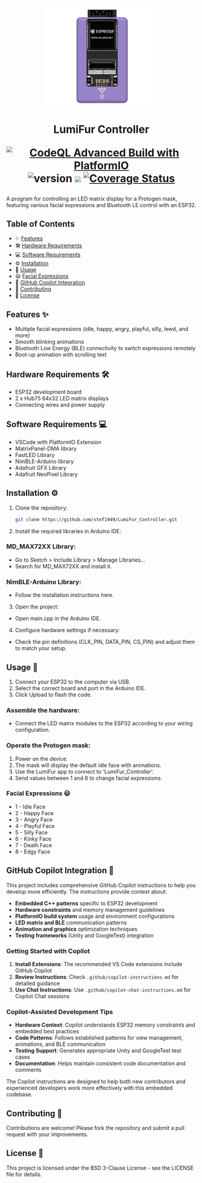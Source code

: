 <p align="center">
<img width="300" alt="LumiFur Controller" src="https://raw.githubusercontent.com/stef1949/LumiFur_Controller/refs/heads/main/docs/IMG_8739.png">
</p>
<h1 align="center">
  LumiFur Controller 
  
[![CodeQL Advanced Build with PlatformIO](https://github.com/stef1949/LumiFur_Controller/actions/workflows/codeql.yml/badge.svg?branch=main)](https://github.com/stef1949/LumiFur_Controller/actions/workflows/codeql.yml)
  ![version](https://img.shields.io/badge/version-0.2.0-blue)
  <a href="https://github.com/badges/shields/pulse" alt="Activity">
        <img src="https://img.shields.io/github/commit-activity/m/badges/shields" /></a>
  [![Coverage Status](https://coveralls.io/repos/github/stef1949/LumiFur_Controller/badge.svg?branch=main)](https://coveralls.io/github/stef1949/LumiFur_Controller?branch=main)
  
  


</h1>
A program for controlling an LED matrix display for a Protogen mask, featuring various facial expressions and Bluetooth LE control with an ESP32.

## Table of Contents

- ✨ [Features](#features)
- 🛠️ [Hardware Requirements](#hardware-requirements)
- 💻 [Software Requirements](#software-requirements)
- ⚙️ [Installation](#installation)
- 📖 [Usage](#usage)
- 😃 [Facial Expressions](#facial-expressions)
- 🤖 [GitHub Copilot Integration](#github-copilot-integration)
- 🤝 [Contributing](#contributing)
- 📜 [License](#license)

## Features ✨
- Multiple facial expressions (idle, happy, angry, playful, silly, lewd, and more)
- Smooth blinking animations
- Bluetooth Low Energy (BLE) connectivity to switch expressions remotely
- Boot-up animation with scrolling text
  
## Hardware Requirements 🛠️
- ESP32 development board
- 2 x Hub75 64x32 LED matrix displays
- Connecting wires and power supply
  
## Software Requirements 💻
- VSCode with PlatformIO Extension 
- MatrixPanel-DMA library
- FastLED Library
- NimBLE-Arduino library
- Adafruit GFX Library
- Adafruit NeoPixel Library

## Installation ⚙️

1. Clone the repository:
    ```sh
    git clone https://github.com/stef1949/LumiFur_Controller.git
    ```

2. Install the required libraries in Arduino IDE:

### MD_MAX72XX Library:

- Go to Sketch > Include Library > Manage Libraries...
- Search for MD_MAX72XX and install it.

### NimBLE-Arduino Library:

- Follow the installation instructions here.

3. Open the project:

- Open main.cpp in the Arduino IDE.

4. Configure hardware settings if necessary:

- Check the pin definitions (CLK_PIN, DATA_PIN, CS_PIN) and adjust them to match your setup.

## Usage 📖

1. Connect your ESP32 to the computer via USB.
2. Select the correct board and port in the Arduino IDE.
3. Click Upload to flash the code.

### Assemble the hardware:

- Connect the LED matrix modules to the ESP32 according to your wiring configuration.

### Operate the Protogen mask:

1. Power on the device.
2. The mask will display the default idle face with animations.
3. Use the LumiFur app to connect to 'LumiFur_Controller'.
4. Send values between 1 and 8 to change facial expressions.

### Facial Expressions 😃

- 1 - Idle Face
- 2 - Happy Face
- 3 - Angry Face
- 4 - Playful Face
- 5 - Silly Face
- 6 - Kinky Face
- 7 - Death Face
- 8 - Edgy Face

## GitHub Copilot Integration 🤖

This project includes comprehensive GitHub Copilot instructions to help you develop more efficiently. The instructions provide context about:

- **Embedded C++ patterns** specific to ESP32 development
- **Hardware constraints** and memory management guidelines  
- **PlatformIO build system** usage and environment configurations
- **LED matrix and BLE** communication patterns
- **Animation and graphics** optimization techniques
- **Testing frameworks** (Unity and GoogleTest) integration

### Getting Started with Copilot

1. **Install Extensions**: The recommended VS Code extensions include GitHub Copilot
2. **Review Instructions**: Check `.github/copilot-instructions.md` for detailed guidance
3. **Use Chat Instructions**: Use `.github/copilot-chat-instructions.md` for Copilot Chat sessions

### Copilot-Assisted Development Tips

- **Hardware Context**: Copilot understands ESP32 memory constraints and embedded best practices
- **Code Patterns**: Follows established patterns for view management, animations, and BLE communication
- **Testing Support**: Generates appropriate Unity and GoogleTest test cases
- **Documentation**: Helps maintain consistent code documentation and comments

The Copilot instructions are designed to help both new contributors and experienced developers work more effectively with this embedded codebase.

## Contributing 🤝
Contributions are welcome! Please fork the repository and submit a pull request with your improvements.

## License 📜
This project is licensed under the BSD 3-Clause License - see the LICENSE file for details.
